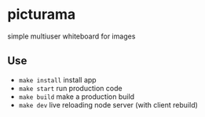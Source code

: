 # picturama
simple multiuser whiteboard for images

## Use
* `make install` install app
* `make start` run production code
* `make build` make a production build
* `make dev` live reloading node server (with client rebuild)
